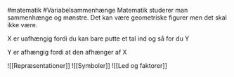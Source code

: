 #matematik #Variabelsammenhænge
Matematik studerer man sammenhænge og mønstre. Det kan være geometriske figurer men det skal ikke være.

X er uafhængig fordi du kan bare putte et tal ind og så for du Y

Y er afhængig fordi at den afhænger af X

![[Repræsentationer]]
![[Symboler]]
![[Led og faktorer]]